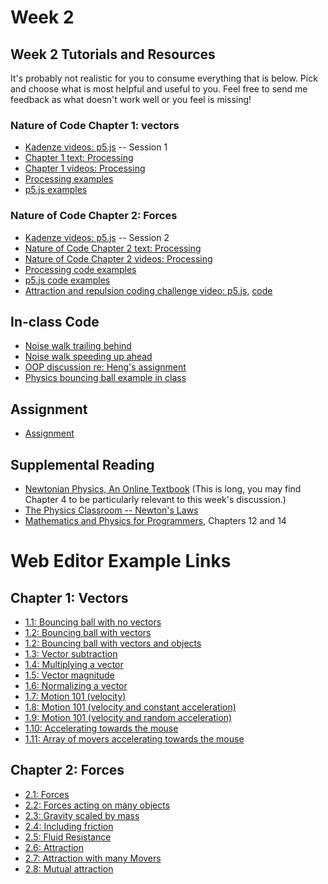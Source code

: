 # Week 2

## Week 2 Tutorials and Resources
It's probably not realistic for you to consume everything that is below. Pick and choose what is most helpful and useful to you. Feel free to send me feedback as what doesn't work well or you feel is missing!

### Nature of Code Chapter 1: vectors
* [Kadenze videos: p5.js](https://www.kadenze.com/courses/the-nature-of-code/info) -- Session 1
* [Chapter 1 text: Processing](http://natureofcode.com/book/chapter-1-vectors/)
* [Chapter 1 videos: Processing](https://www.youtube.com/playlist?list=PLRqwX-V7Uu6ZwSmtE13iJBcoI-r4y7iEc)
* [Processing examples](https://github.com/shiffman/The-Nature-of-Code-Examples/tree/master/chp1_vectors)
* [p5.js examples](https://github.com/shiffman/The-Nature-of-Code-Examples-p5.js/tree/master/chp01_vectors)

### Nature of Code Chapter 2: Forces
* [Kadenze videos: p5.js](https://www.kadenze.com/courses/the-nature-of-code/info) -- Session 2
* [Nature of Code Chapter 2 text: Processing](http://natureofcode.com/book/chapter-2-forces/)
* [Nature of Code Chapter 2 videos: Processing](https://www.youtube.com/playlist?list=PLRqwX-V7Uu6ZRrqLcQ5BkBKmBLiGD8n4O)
* [Processing code examples](https://github.com/shiffman/The-Nature-of-Code-Examples/tree/master/chp02_forces)
* [p5.js code examples](https://github.com/shiffman/The-Nature-of-Code-Examples-p5.js/tree/master/chp02_forces)
* [Attraction and repulsion coding challenge video: p5.js](https://youtu.be/OAcXnzRNiCY?list=PLRqwX-V7Uu6ZiZxtDDRCi6uhfTH4FilpH), [code](https://github.com/CodingTrain/Rainbow-Code/tree/master/CodingChallenges/CC_56_attraction_repulsion)

## In-class Code
* [Noise walk trailing behind](http://alpha.editor.p5js.org/natureofcode/sketches/S15rrN0rz)
* [Noise walk speeding up ahead](http://alpha.editor.p5js.org/natureofcode/sketches/H1u2vVAHG)
* [OOP discussion re: Heng's assignment](http://alpha.editor.p5js.org/natureofcode/sketches/HJLOXrCSG)
* [Physics bouncing ball example in class](http://alpha.editor.p5js.org/natureofcode/sketches/rkAwvH0rM)

## Assignment
* [Assignment](https://github.com/shiffman/NOC-S18/wiki/Homework-2)

## Supplemental Reading
* [Newtonian Physics, An Online Textbook](http://www.lightandmatter.com/area1book1.html) (This is long, you may find Chapter 4 to be particularly relevant to this week's discussion.)
* [The Physics Classroom -- Newton's Laws](http://www.physicsclassroom.com/Class/newtlaws/newtltoc.html)
* [Mathematics and Physics for Programmers](http://www.amazon.com/gp/product/1584503300/), Chapters 12 and 14

# Web Editor Example Links

## Chapter 1: Vectors
* [1.1: Bouncing ball with no vectors](http://alpha.editor.p5js.org/natureofcode/sketches/Sk4d-UUPx)
* [1.2: Bouncing ball with vectors](http://alpha.editor.p5js.org/natureofcode/sketches/rkIaZUIvx)
* [1.2: Bouncing ball with vectors and objects](http://alpha.editor.p5js.org/natureofcode/sketches/B1HXjDzdl)
* [1.3: Vector subtraction](http://alpha.editor.p5js.org/natureofcode/sketches/H14-fI8Px)
* [1.4: Multiplying a vector](http://alpha.editor.p5js.org/natureofcode/sketches/HkoNf8Uve)
* [1.5: Vector magnitude](http://alpha.editor.p5js.org/natureofcode/sketches/SyeuMLLvg)
* [1.6: Normalizing a vector](http://alpha.editor.p5js.org/natureofcode/sketches/SJ2hzULPg)
* [1.7: Motion 101 (velocity)](http://alpha.editor.p5js.org/natureofcode/sketches/Bkg4XUIwe)
* [1.8: Motion 101 (velocity and constant acceleration)](http://alpha.editor.p5js.org/natureofcode/sketches/Sy3k4ILDg)
* [1.9: Motion 101 (velocity and random acceleration)](http://alpha.editor.p5js.org/natureofcode/sketches/ByT9EIUDl)
* [1.10: Accelerating towards the mouse](http://alpha.editor.p5js.org/natureofcode/sketches/ryAIHLIPe)
* [1.11: Array of movers accelerating towards the mouse](http://alpha.editor.p5js.org/natureofcode/sketches/Sy5lLI8ve)

## Chapter 2: Forces
* [2.1: Forces](http://alpha.editor.p5js.org/natureofcode/sketches/B13QnJZul)
* [2.2: Forces acting on many objects](http://alpha.editor.p5js.org/natureofcode/sketches/SJC2hk-dl)
* [2.3: Gravity scaled by mass](http://alpha.editor.p5js.org/natureofcode/sketches/HyQea1W_l)
* [2.4: Including friction](http://alpha.editor.p5js.org/natureofcode/sketches/B1isyebug)
* [2.5: Fluid Resistance](http://alpha.editor.p5js.org/natureofcode/sketches/H1DmxeW_g)
* [2.6: Attraction](http://alpha.editor.p5js.org/natureofcode/sketches/HyWqel-de)
* [2.7: Attraction with many Movers](http://alpha.editor.p5js.org/natureofcode/sketches/rJ9l-x-Ox)
* [2.8: Mutual attraction](http://alpha.editor.p5js.org/natureofcode/sketches/SkYSWlb_x)
